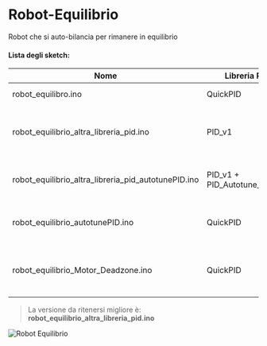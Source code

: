 # Robot-Equilibrio
Robot che si auto-bilancia per rimanere in equilibrio

#### Lista degli sketch:
| Nome | Libreria PID | Descrizione |
| ------ | ------ | ------ |
| robot_equilibro.ino | QuickPID | prima versione |
| robot_equilibrio_altra_libreria_pid.ino | PID_v1 | prova di altra libreria + migliore calibrazione sensore |
| robot_equilibrio_altra_libreria_pid_autotunePID.ino | PID_v1 + PID_Autotune_Library | Test AutoTune dei valori Kp Ki Kd |
| robot_equilibrio_autotunePID.ino | QuickPID | Test AutoTune dei valori Kp Ki Kd |
| robot_equilibrio_Motor_Deadzone.ino | QuickPID | gestione delle differenze fra i due motori |

>La versione da ritenersi migliore è: **robot_equilibrio_altra_libreria_pid.ino**

![Robot Equilibrio](/img/fronte_wide.jpg "Robot Equilibrio")